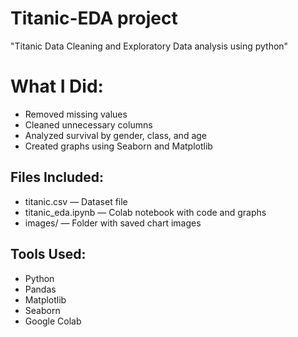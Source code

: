 # Titanic-EDA project
"Titanic Data Cleaning and Exploratory Data analysis using python"
 # What I Did:
- Removed missing values
- Cleaned unnecessary columns
- Analyzed survival by gender, class, and age
- Created graphs using Seaborn and Matplotlib
## Files Included:
- titanic.csv — Dataset file
- titanic_eda.ipynb — Colab notebook with code and graphs
- images/ — Folder with saved chart images
## Tools Used:
- Python
- Pandas
- Matplotlib
- Seaborn
- Google Colab


